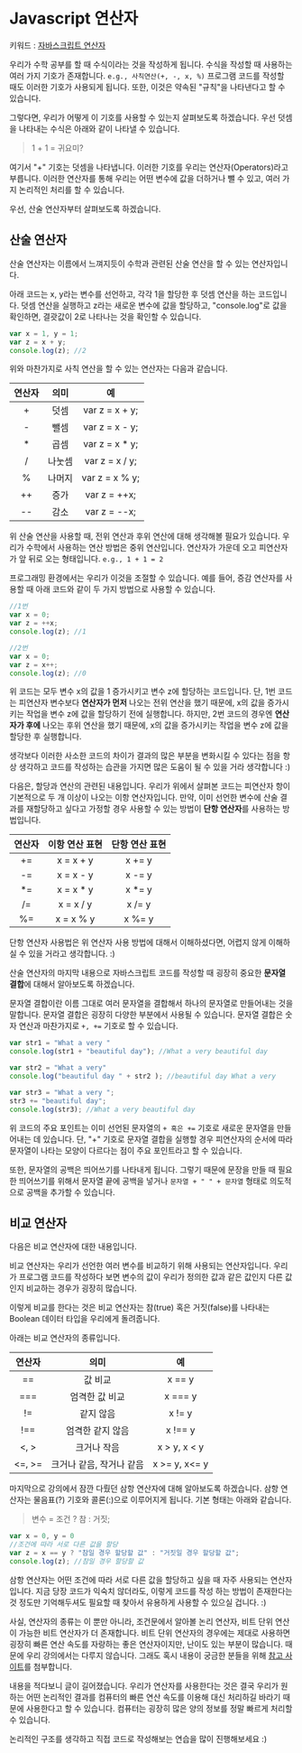# Javascript 연산자
키워드 : [자바스크립트 연산자](https://www.w3schools.com/js/js_operators.asp)

우리가 수학 공부를 할 때 수식이라는 것을 작성하게 됩니다. 수식을 작성할 때 사용하는 여러 가지 기호가 존재합니다. `e.g., 사칙연산(+, -, x, %)` 프로그램 코드를 작성할 때도 이러한 기호가 사용되게 됩니다. 또한, 이것은 약속된 "규칙"을 나타낸다고 할 수 있습니다.

그렇다면, 우리가 어떻게 이 기호를 사용할 수 있는지 살펴보도록 하겠습니다. 우선 덧셈을 나타내는 수식은 아래와 같이 나타낼 수 있습니다.

> 1 + 1 = 귀요미?

여기서 "+" 기호는 덧셈을 나타냅니다. 이러한 기호를 우리는 연산자(Operators)라고 부릅니다. 이러한 연산자를 통해 우리는 어떤 변수에 값을 더하거나 뺄 수 있고, 여러 가지 논리적인 처리를 할 수 있습니다. 

우선, 산술 연산자부터 살펴보도록 하겠습니다. 
## 산술 연산자
산술 연산자는 이름에서 느껴지듯이 수학과 관련된 산술 연산을 할 수 있는 연산자입니다.  

아래 코드는 x, y라는 변수를 선언하고, 각각 1을 할당한 후 덧셈 연산을 하는 코드입니다. 덧셈 연산을 실행하고 z라는 새로운 변수에 값을 할당하고, 
"console.log"로 값을 확인하면, 결괏값이 2로 나타나는 것을 확인할 수 있습니다.
```javascript
var x = 1, y = 1;
var z = x + y;
console.log(z); //2
```
위와 마찬가지로 사칙 연산을 할 수 있는 연산자는 다음과 같습니다.

연산자|의미|예
:-:|:-:|:-:
+|덧셈|var z = x + y;
-|뺄셈|var z = x - y;
*|곱셈|var z = x * y;
/|나눗셈|var z = x / y;
%|나머지|var z = x % y;
++|증가|var z = ++x;
--|감소|var z = --x;

위 산술 연산을 사용할 때, 전위 연산과 후위 연산에 대해 생각해볼 필요가 있습니다. 우리가 수학에서 사용하는 연산 방법은 중위 연산입니다. 연산자가 가운데 오고 피연산자가 앞 뒤로 오는 형태입니다. `e.g., 1 + 1 = 2` 

프로그래밍 환경에서는 우리가 이것을 조절할 수 있습니다. 예를 들어, 증감 연산자를 사용할 때 아래 코드와 같이 두 가지 방법으로 사용할 수 있습니다.
```javascript
//1번
var x = 0;
var z = ++x;
console.log(z); //1

//2번
var x = 0;
var z = x++;
console.log(z); //0
```
위 코드는 모두 변수 x의 값을 1 증가시키고 변수 z에 할당하는 코드입니다. 단, 1번 코드는 피연산자 변수보다 **연산자가 먼저** 나오는 전위 연산을 했기 때문에, x의 값을 증가시키는 작업을 변수 z에 값을 할당하기 전에 실행합니다. 하지만, 2번 코드의 경우엔 **연산자가 후에** 나오는 후위 연산을 했기 때문에, x의 값을 증가시키는 작업을 변수 z에 값을 할당한 후 실행합니다. 

생각보다 이러한 사소한 코드의 차이가 결과의 많은 부분을 변화시킬 수 있다는 점을 항상 생각하고 코드를 작성하는 습관을 가지면 많은 도움이 될 수 있을 거라 생각합니다 :)

다음은, 할당과 연산의 관련된 내용입니다. 우리가 위에서 살펴본 코드는 피연산자 항이 기본적으로 두 개 이상이 나오는 이항 연산자입니다. 만약, 이미 선언한 변수에 산술 결과를 재할당하고 싶다고 가정할 경우 사용할 수 있는 방법이 **단항 연산자**를 사용하는 방법입니다.

연산자|이항 연산 표현|단항 연산 표현
:-:|:-:|:-:
+=|x = x + y| x += y 
-=|x = x - y| x -= y
*=|x = x * y| x *= y
/=|x = x / y| x /= y
%=|x = x % y| x %= y

단항 연산자 사용법은 위 연산자 사용 방법에 대해서 이해하셨다면, 어렵지 않게 이해하실 수 있을 거라고 생각합니다. :)

산술 연산자의 마지막 내용으로 자바스크립트 코드를 작성할 때 굉장히 중요한 **문자열 결합**에 대해서 알아보도록 하겠습니다.

문자열 결합이란 이름 그대로 여러 문자열을 결합해서 하나의 문자열로 만들어내는 것을 말합니다. 문자열 결합은 굉장히 다양한 부분에서 사용될 수 있습니다. 문자열 결합은 숫자 연산과 마찬가지로 `+, +=` 기호로 할 수 있습니다.

```javascript
var str1 = "What a very "
console.log(str1 + "beautiful day"); //What a very beautiful day

var str2 = "What a very" 
console.log("beautiful day " + str2 ); //beautiful day What a very 

var str3 = "What a very ";
str3 += "beautiful day";
console.log(str3); //What a very beautiful day
```

위 코드의 주요 포인트는 이미 선언된 문자열의 `+ 혹은 +=` 기호로 새로운 문자열을 만들어내는 데 있습니다. 단, "+" 기호로 문자열 결합을 실행할 경우 피연산자의 순서에 따라 문자열이 나타는 모양이 다르다는 점이 주요 포인트라고 할 수 있습니다.  

또한, 문자열의 공백은 띄어쓰기를 나타내게 됩니다. 그렇기 때문에 문장을 만들 때 필요한 띄어쓰기를 위해서 문자열 끝에 공백을 넣거나 `문자열 + " " + 문자열` 형태로 의도적으로 공백을 추가할 수 있습니다.

## 비교 연산자
다음은 비교 연산자에 대한 내용입니다.

비교 연산자는 우리가 선언한 여러 변수를 비교하기 위해 사용되는 연산자입니다. 우리가 프로그램 코드를 작성하다 보면 변수의 값이 우리가 정의한 값과 같은 값인지 다른 값인지 비교하는 경우가 굉장히 많습니다. 

이렇게 비교를 한다는 것은 비교 연산자는 참(true) 혹은 거짓(false)를 나타내는 Boolean 데이터 타입을 우리에게 돌려줍니다.

아래는 비교 연산자의 종류입니다. 

연산자|의미|예
:-:|:-:|:-:
==|값 비교|x == y
===|엄격한 값 비교| x === y
!=|같지 않음|x != y
!==|엄격한 같지 않음|x !== y
<, >|크거나 작음| x > y, x < y
<=, >=|크거나 같음, 작거나 같음|x >= y, x<= y

마지막으로 강의에서 잠깐 다뤘던 삼항 연산자에 대해 알아보도록 하겠습니다. 삼항 연산자는 물음표(?) 기호와 콜론(:)으로 이루어지게 됩니다. 기본 형태는 아래와 같습니다.

> 변수 = 조건 ? 참 : 거짓;

```javascript
var x = 0, y = 0
//조건에 따라 서로 다른 값을 할당
var z = x == y ? "참일 경우 할당할 값" : "거짓일 경우 할당할 값";
console.log(z); //참일 경우 할당할 값
```

삼항 연산자는 어떤 조건에 따라 서로 다른 값을 할당하고 싶을 때 자주 사용되는 연산자입니다. 지금 당장 코드가 익숙치 않더라도, 이렇게 코드를 작성 하는 방법이 존재한다는 것 정도만 기억해두셔도 필요할 때 찾아서 유용하게 사용할 수 있으실 겁니다. :)


사실, 연산자의 종류는 이 뿐만 아니라, 조건문에서 알아볼 논리 연산자, 비트 단위 연산이 가능한 비트 연산자가 더 존재합니다. 비트 단위 연산자의 경우에는 제대로 사용하면 굉장히 빠른 연산 속도를 자랑하는 좋은 연산자이지만, 난이도 있는 부분이 많습니다. 때문에 우리 강의에서는 다루지 않습니다. 그래도 혹시 내용이 궁금한 분들을 위해 [참고 사이트](https://www.w3schools.com/js/js_bitwise.asp)를 첨부합니다.

내용을 적다보니 글이 길어졌습니다. 우리가 연산자를 사용한다는 것은 결국 우리가 원하는 어떤 논리적인 결과를 컴퓨터의 빠른 연산 속도를 이용해 대신 처리하길 바라기 때문에 사용한다고 할 수 있습니다. 컴퓨터는 굉장히 많은 양의 정보를 정말 빠르게 처리할 수 있습니다.

논리적인 구조를 생각하고 직접 코드로 작성해보는 연습을 많이 진행해보세요 :)